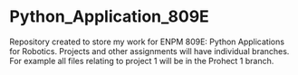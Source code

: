 # Python_Application_809E
Repository created to store my work for ENPM 809E: Python Applications for Robotics.
Projects and other assignments will have individual branches. 
For example all files relating to project 1 will be in the Prohect 1 branch.
